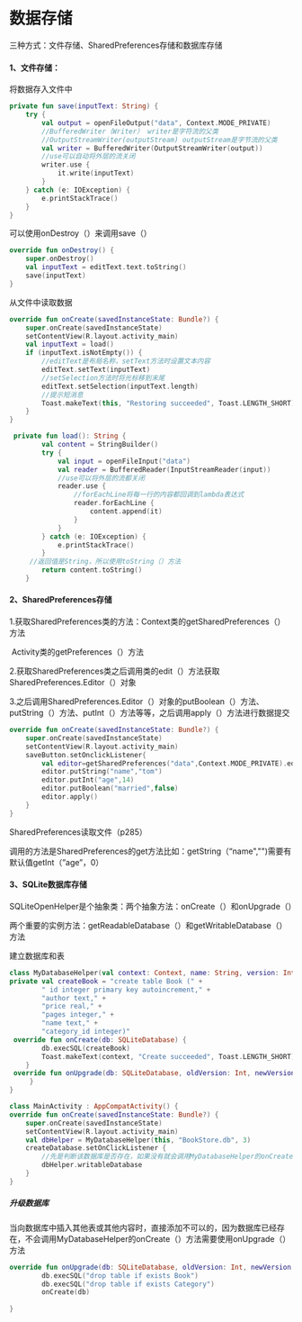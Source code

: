 # 数据存储

三种方式：文件存储、SharedPreferences存储和数据库存储

#### **1、文件存储：**

将数据存入文件中

```kotlin
private fun save(inputText: String) {
    try {
        val output = openFileOutput("data", Context.MODE_PRIVATE)
        //BufferedWriter（Writer） writer是字符流的父类
        //OutputStreamWriter(outputStream) outputStream是字节流的父类
        val writer = BufferedWriter(OutputStreamWriter(output))
        //use可以自动将外层的流关闭
        writer.use {
            it.write(inputText)
        }
    } catch (e: IOException) {
        e.printStackTrace()
    }
}
```

可以使用onDestroy（）来调用save（）

```kotlin
override fun onDestroy() {
    super.onDestroy()
    val inputText = editText.text.toString()
    save(inputText)
}
```

从文件中读取数据

```kotlin
override fun onCreate(savedInstanceState: Bundle?) {
    super.onCreate(savedInstanceState)
    setContentView(R.layout.activity_main)
    val inputText = load()
    if (inputText.isNotEmpty()) {
        //editText是布局名称，setText方法时设置文本内容
        editText.setText(inputText)
        //setSelection方法时将光标移到末尾
        editText.setSelection(inputText.length)
        //提示短消息
        Toast.makeText(this, "Restoring succeeded", Toast.LENGTH_SHORT).show()
    }
}

 private fun load(): String {
        val content = StringBuilder()
        try {
            val input = openFileInput("data")
            val reader = BufferedReader(InputStreamReader(input))
            //use可以将外层的流都关闭
            reader.use {
                //forEachLine将每一行的内容都回调到lambda表达式
                reader.forEachLine {
                    content.append(it)
                }
            }
        } catch (e: IOException) {
            e.printStackTrace()
        }
     //返回值是String，所以使用toString（）方法
        return content.toString()
    }

```

#### **2、SharedPreferences存储**

1.获取SharedPreferences类的方法：Context类的getSharedPreferences（）方法

​                                                           Activity类的getPreferences（）方法

2.获取SharedPreferences类之后调用类的edit（）方法获取SharedPreferences.Editor（）对象

3.之后调用SharedPreferences.Editor（）对象的putBoolean（）方法、putString（）方法、putInt（）方法等等，之后调用apply（）方法进行数据提交

```kotlin
override fun onCreate(savedInstanceState: Bundle?) {
    super.onCreate(savedInstanceState)
    setContentView(R.layout.activity_main)
    saveButton.setOnclickListener{
        val editor=getSharedPreferences("data",Context.MODE_PRIVATE).edit()
        editor.putString("name","tom")
        editor.putInt("age",14)
        editor.putBoolean("married",false)
        editor.apply()
    }
}
```

SharedPreferences读取文件（p285）

调用的方法是SharedPreferences的get方法比如：getString（“name","")需要有默认值getInt（”age”，0）

#### 3、SQLite数据库存储

SQLiteOpenHelper是个抽象类：两个抽象方法：onCreate（）和onUpgrade（）

​                                                        两个重要的实例方法：getReadableDatabase（）和getWritableDatabase（）方法

建立数据库和表 

```kotlin
class MyDatabaseHelper(val context: Context, name: String, version: Int) : SQLiteOpenHelper(context, name, null, version) {
private val createBook = "create table Book (" +
        " id integer primary key autoincrement," +
        "author text," +
        "price real," +
        "pages integer," +
        "name text," +
        "category_id integer)"
 override fun onCreate(db: SQLiteDatabase) {
        db.execSQL(createBook)
        Toast.makeText(context, "Create succeeded", Toast.LENGTH_SHORT).show()
    }
 override fun onUpgrade(db: SQLiteDatabase, oldVersion: Int, newVersion: Int) {
     }
}

```

```kotlin
class MainActivity : AppCompatActivity() {
override fun onCreate(savedInstanceState: Bundle?) {
    super.onCreate(savedInstanceState)
    setContentView(R.layout.activity_main)
    val dbHelper = MyDatabaseHelper(this, "BookStore.db", 3)
    createDatabase.setOnClickListener {
        //先是判断该数据库是否存在，如果没有就会调用MyDatabaseHelper的onCreate（）方法
        dbHelper.writableDatabase
    }
}
```
##### **升级数据库**

当向数据库中插入其他表或其他内容时，直接添加不可以的，因为数据库已经存在，不会调用MyDatabaseHelper的onCreate（）方法需要使用onUpgrade（）方法

```kotlin
override fun onUpgrade(db: SQLiteDatabase, oldVersion: Int, newVersion: Int) {
        db.execSQL("drop table if exists Book")
        db.execSQL("drop table if exists Category")
        onCreate(db)
    
}
```